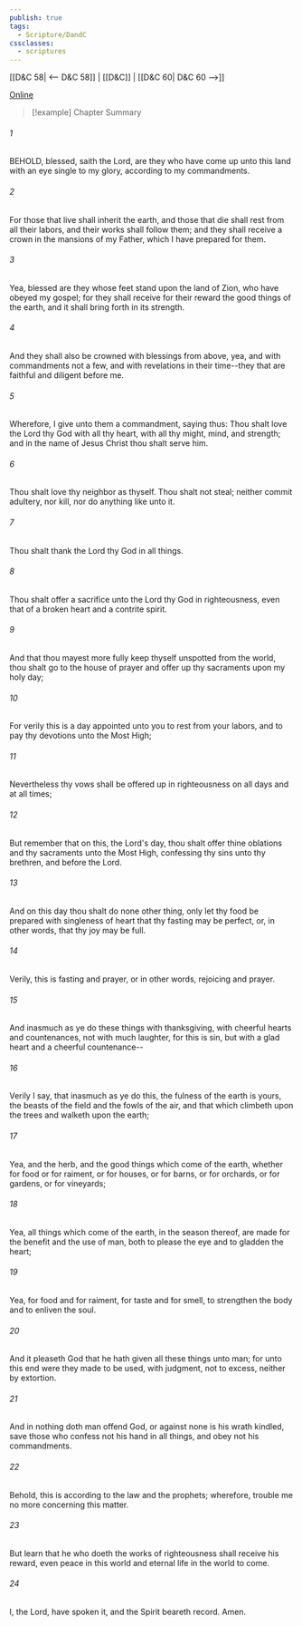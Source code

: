 ```yaml
---
publish: true
tags:
  - Scripture/DandC
cssclasses:
  - scriptures
---
```

[[D&C 58| <-- D&C 58]] | [[D&C]] | [[D&C 60| D&C 60 -->]]

[Online](https://churchofjesuschrist.org/study/scriptures/dc-testament/dc/59?lang=eng)

>[!example] Chapter Summary
>
###### 1
BEHOLD, blessed, saith the Lord, are they who have come up unto this land with an eye single to my glory, according to my commandments.
###### 2
For those that live shall inherit the earth, and those that die shall rest from all their labors, and their works shall follow them; and they shall receive a crown in the mansions of my Father, which I have prepared for them.
###### 3
Yea, blessed are they whose feet stand upon the land of Zion, who have obeyed my gospel; for they shall receive for their reward the good things of the earth, and it shall bring forth in its strength.
###### 4
And they shall also be crowned with blessings from above, yea, and with commandments not a few, and with revelations in their time--they that are faithful and diligent before me.
###### 5
Wherefore, I give unto them a commandment, saying thus: Thou shalt love the Lord thy God with all thy heart, with all thy might, mind, and strength; and in the name of Jesus Christ thou shalt serve him.
###### 6
Thou shalt love thy neighbor as thyself. Thou shalt not steal; neither commit adultery, nor kill, nor do anything like unto it.
###### 7
Thou shalt thank the Lord thy God in all things.
###### 8
Thou shalt offer a sacrifice unto the Lord thy God in righteousness, even that of a broken heart and a contrite spirit.
###### 9
And that thou mayest more fully keep thyself unspotted from the world, thou shalt go to the house of prayer and offer up thy sacraments upon my holy day;
###### 10
For verily this is a day appointed unto you to rest from your labors, and to pay thy devotions unto the Most High;
###### 11
Nevertheless thy vows shall be offered up in righteousness on all days and at all times;
###### 12
But remember that on this, the Lord's day, thou shalt offer thine oblations and thy sacraments unto the Most High, confessing thy sins unto thy brethren, and before the Lord.
###### 13
And on this day thou shalt do none other thing, only let thy food be prepared with singleness of heart that thy fasting may be perfect, or, in other words, that thy joy may be full.
###### 14
Verily, this is fasting and prayer, or in other words, rejoicing and prayer.
###### 15
And inasmuch as ye do these things with thanksgiving, with cheerful hearts and countenances, not with much laughter, for this is sin, but with a glad heart and a cheerful countenance--
###### 16
Verily I say, that inasmuch as ye do this, the fulness of the earth is yours, the beasts of the field and the fowls of the air, and that which climbeth upon the trees and walketh upon the earth;
###### 17
Yea, and the herb, and the good things which come of the earth, whether for food or for raiment, or for houses, or for barns, or for orchards, or for gardens, or for vineyards;
###### 18
Yea, all things which come of the earth, in the season thereof, are made for the benefit and the use of man, both to please the eye and to gladden the heart;
###### 19
Yea, for food and for raiment, for taste and for smell, to strengthen the body and to enliven the soul.
###### 20
And it pleaseth God that he hath given all these things unto man; for unto this end were they made to be used, with judgment, not to excess, neither by extortion.
###### 21
And in nothing doth man offend God, or against none is his wrath kindled, save those who confess not his hand in all things, and obey not his commandments.
###### 22
Behold, this is according to the law and the prophets; wherefore, trouble me no more concerning this matter.
###### 23
But learn that he who doeth the works of righteousness shall receive his reward, even peace in this world and eternal life in the world to come.
###### 24
I, the Lord, have spoken it, and the Spirit beareth record. Amen.




